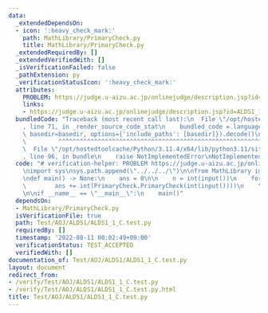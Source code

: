 ```yaml
---
data:
  _extendedDependsOn:
  - icon: ':heavy_check_mark:'
    path: MathLibrary/PrimaryCheck.py
    title: MathLibrary/PrimaryCheck.py
  _extendedRequiredBy: []
  _extendedVerifiedWith: []
  _isVerificationFailed: false
  _pathExtension: py
  _verificationStatusIcon: ':heavy_check_mark:'
  attributes:
    PROBLEM: https://judge.u-aizu.ac.jp/onlinejudge/description.jsp?id=ALDS1_1_C
    links:
    - https://judge.u-aizu.ac.jp/onlinejudge/description.jsp?id=ALDS1_1_C
  bundledCode: "Traceback (most recent call last):\n  File \"/opt/hostedtoolcache/Python/3.11.4/x64/lib/python3.11/site-packages/onlinejudge_verify/documentation/build.py\"\
    , line 71, in _render_source_code_stat\n    bundled_code = language.bundle(stat.path,\
    \ basedir=basedir, options={'include_paths': [basedir]}).decode()\n          \
    \         ^^^^^^^^^^^^^^^^^^^^^^^^^^^^^^^^^^^^^^^^^^^^^^^^^^^^^^^^^^^^^^^^^^^^^^^^^^^^^^^^^\n\
    \  File \"/opt/hostedtoolcache/Python/3.11.4/x64/lib/python3.11/site-packages/onlinejudge_verify/languages/python.py\"\
    , line 96, in bundle\n    raise NotImplementedError\nNotImplementedError\n"
  code: "# verification-helper: PROBLEM https://judge.u-aizu.ac.jp/onlinejudge/description.jsp?id=ALDS1_1_C\n\
    \nimport sys\nsys.path.append(\"../../../\")\n\nfrom MathLibrary import PrimaryCheck\n\
    \ndef main() -> None:\n    ans = 0\n\n    n = int(input())\n    for _ in range(n):\n\
    \        ans += int(PrimaryCheck.PrimaryCheck(int(input())))\n    \n    print(ans)\n\
    \n\nif __name__ == \"__main__\":\n    main()"
  dependsOn:
  - MathLibrary/PrimaryCheck.py
  isVerificationFile: true
  path: Test/AOJ/ALDS1/ALDS1_1_C.test.py
  requiredBy: []
  timestamp: '2022-08-11 00:02:49+09:00'
  verificationStatus: TEST_ACCEPTED
  verifiedWith: []
documentation_of: Test/AOJ/ALDS1/ALDS1_1_C.test.py
layout: document
redirect_from:
- /verify/Test/AOJ/ALDS1/ALDS1_1_C.test.py
- /verify/Test/AOJ/ALDS1/ALDS1_1_C.test.py.html
title: Test/AOJ/ALDS1/ALDS1_1_C.test.py
---
```

